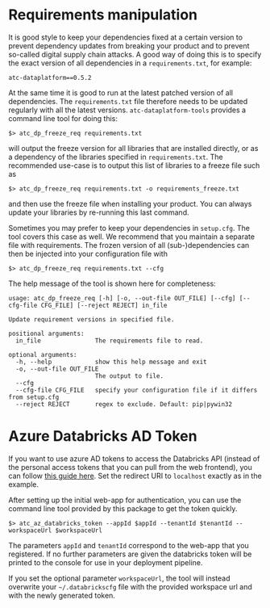 
# Requirements manipulation

It is good style to keep your dependencies fixed at a certain
version to prevent dependency updates from breaking your product
and to prevent so-called digital supply chain attacks. A good way of 
doing this is to specify the exact version of all dependencies in a 
`requirements.txt`, for example:

```
atc-dataplatform==0.5.2
```

At the same time it is good to run at the latest patched version of all 
dependencies. The `requirements.txt` file therefore needs to be updated 
regularly with all the latest versions. `atc-dataplatform-tools` provides
a command line tool for doing this:

```
$> atc_dp_freeze_req requirements.txt
```

will output the freeze version for all libraries that are installed directly,
or as a dependency of the libraries specified in `requirements.txt`.
The recommended use-case is to output this list of libraries to a freeze file
such as 

```
$> atc_dp_freeze_req requirements.txt -o requirements_freeze.txt
```

and then use the freeze file when installing your product. You can always 
update your libraries by re-running this last command.

Sometimes you may prefer to keep your dependencies in `setup.cfg`.
The tool covers this case as well. We recommend that you maintain a separate
file with requirements. The frozen version of all (sub-)dependencies can then 
be injected into your configuration file with

```
$> atc_dp_freeze_req requirements.txt --cfg
```

The help message of the tool is shown here for completeness:
```
usage: atc_dp_freeze_req [-h] [-o, --out-file OUT_FILE] [--cfg] [--cfg-file CFG_FILE] [--reject REJECT] in_file

Update requirement versions in specified file.

positional arguments:
  in_file               The requirements file to read.

optional arguments:
  -h, --help            show this help message and exit
  -o, --out-file OUT_FILE
                        The output to file.
  --cfg
  --cfg-file CFG_FILE   specify your configuration file if it differs from setup.cfg
  --reject REJECT       regex to exclude. Default: pip|pywin32
```

# Azure Databricks AD Token

If you want to use azure AD tokens to access the Databricks API
(instead of the personal access tokens that you can pull from the
web frontend), you can follow 
[this guide here](https://docs.microsoft.com/en-us/azure/databricks/dev-tools/api/latest/aad/app-aad-token).
Set the redirect URI to `localhost` exactly as in the example.

After setting up the initial web-app for authentication, you can use 
the command line tool provided by this package to get the token quickly.

```
$> atc_az_databricks_token --appId $appId --tenantId $tenantId --workspaceUrl $workspaceUrl
```

The parameters `appId` and `tenantId` correspond to the web-app that you registered.
If no further parameters are given the databricks token will be printed to
the console for use in your deployment pipeline.

If you set the optional parameter `workspaceUrl`, the tool will instead 
overwrite your `~/.databrickscfg` file with the provided workspace url
and with the newly generated token.